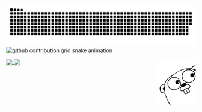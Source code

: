 ![github contribution grid snake animation](https://raw.githubusercontent.com/LazarenkoA/LazarenkoA/output/github-contribution-grid-snake-dark.svg#gh-dark-mode-only)
![github contribution grid snake animation](https://raw.githubusercontent.com/platane/LazarenkoA/LazarenkoA/github-contribution-grid-snake.svg#gh-light-mode-only)

<a href="https://github.com/anuraghazra/github-readme-stats">
  <img height=200 align="center" src="https://github-readme-stats.vercel.app/api?username=lazarenkoa" />
</a>
<a href="https://github.com/anuraghazra/convoychat">
  <img height=200 align="center" src="https://github-readme-stats.vercel.app/api/top-langs?username=lazarenkoa&layout=compact&langs_count=8&card_width=320" />
</a>

<span>
  <img src="gopher.png"  width="100" align="right"/>
</span>


